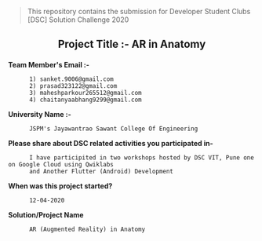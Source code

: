 
> This repository contains the submission for Developer Student Clubs [DSC] Solution Challenge 2020
## <p align="center"> Project Title :- AR in Anatomy </p>



**Team Member's Email :-**

          1) sanket.9006@gmail.com      
          2) prasad323122@gmail.com
          3) maheshparkour265512@gmail.com
          4) chaitanyaabhang9299@gmail.com

**University Name :-**

          JSPM's Jayawantrao Sawant College Of Engineering


**Please share about DSC related activities you participated in-**
          
          I have participited in two workshops hosted by DSC VIT, Pune one on Google Cloud using Qwiklabs 
          and Another Flutter (Android) Development

**When was this project started?**
          
          12-04-2020

**Solution/Project Name**

          AR (Augmented Reality) in Anatomy

